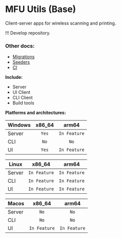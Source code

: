 # MFU Utils (Base)
Client-server apps for wireless scanning and printing.

!!! Develop repository.

### Other docs:
* [Migrations](docs/Migrations.md)
* [Seeders](docs/Seeders.md)
* [CI](docs/CI.md)

**Include:**
 * Server
 * UI Client
 * CLI Client
 * Build tools

**Platforms and architectures:**

| Windows | x86_64 |    arm64     |
|---------|:------:|:------------:|
| Server  | `Yes`  | `In Feature` |
| CLI     |  `No`  |     `No`     |
| UI      | `Yes`  | `In Feature` |

| Linux  |     x86_64     |     arm64      |
|--------|:--------------:|:--------------:|
| Server |  `In Feature`  |  `In Feature`  |
| CLI    |  `In Feature`  |  `In Feature`  |
| UI     |  `In Feature`  |  `In Feature`  |

| Macos  |     x86_64     |     arm64      |
|--------|:--------------:|:--------------:|
| Server |      `No`      |      `No`      |
| CLI    |      `No`      |      `No`      |
| UI     |  `In Feature`  |  `In Feature`  |
